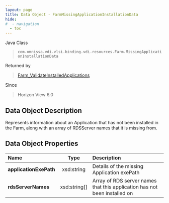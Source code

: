 ```yaml
---
layout: page
title: Data Object - FarmMissingApplicationInstallationData
hide:
#  - navigation
  - toc
---
```






Java Class
> `com.omnissa.vdi.vlsi.binding.vdi.resources.Farm.MissingApplicationInstallationData`

Returned by
> [Farm_ValidateInstalledApplications](vdi.resources.Farm.md#validateInstalledApplications)

Since
> Horizon View 6.0


## Data Object Description

Represents information about an Application that has not been installed in the Farm, along with an array of RDSServer names that it is missing from.

## Data Object Properties

 Name | Type | Description
:---|:---:|:---
**applicationExePath**|  xsd:string|  Details of the missing Application exePath
**rdsServerNames**|  xsd:string[]|  Array of RDS server names that this application has not been installed on


 

